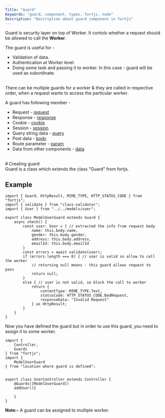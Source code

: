 ```yaml
---
Title: "Guard"
Keywords: "guard, component, types, fortjs, node"
Description: "Description about guard component in fortjs"
---
```


Guard is security layer on top of Worker. It contols whether a request should be allowed to call the **Worker**.

The guard is useful for - 
* Validation of data. 
* Authentication at Worker level.
* Doing some task and passing it to worker. In this case - guard will be used as subordinate.

<br>
There can be multiple guards for a worker & they are called in respective order, when a request wants to access the particular worker.

A guard has following member - 

* Request - [request](/tutorial/http-request)
* Response - [response](/tutorial/http-response)
* Cookie - [cookie](/tutorial/cookie)
* Session - [session](/tutorial/session)
* Query string data - [query](/tutorial/query)
* Post data - [body](body)
* Route parameter -  [param](/tutorial/param)
* Data from other components - [data](/tutorial/data)

<br>
# Creating guard

<br>
Guard is a class which extends the class "Guard" from fortjs.


## Example

```
import { Guard, HttpResult, MIME_TYPE, HTTP_STATUS_CODE } from "fortjs";
import { validate } from "class-validator";
import { User } from "../../models/user";

export class ModelUserGuard extends Guard {
    async check() {
        const user: User = { // extracted the info from request body
            name: this.body.name,
            gender: this.body.gender,
            address: this.body.address,
            emailId: this.body.emailId
        }
        const errors = await validate(user);
        if (errors.length === 0) { // user is valid so allow to call the worker
            // returning null means - this guard allows request to pass
            return null;
        }
        else { // user is not valid, so block the call to worker
            return {
                contentType: MIME_TYPE.Text,
                statusCode: HTTP_STATUS_CODE.BadRequest,
                responseData: "Invalid Request"
            } as HttpResult;
        }
    }
}
```

Now you have defined the guard but in order to use this guard, you need to assign it to some worker.

```
import {
    Controller,
    Guards 
} from "fortjs";
import {
    ModelUserGuard
} from "location where guard is defined";


export class UserController extends Controller {
    @Guards([ModelUserGuard])
    addUser(){
        
    }
}
```

**Note:-** A guard can be assigned to multiple worker.